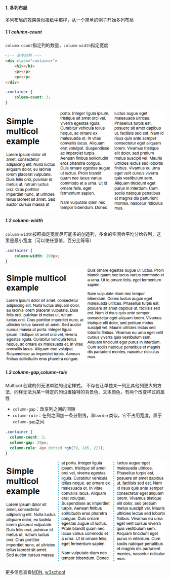 #### 1. 多列布局

多列布局的效果类似报纸中那样，从一个简单的例子开始多列布局

##### 1.1 column-count

`column-count`指定列的数量，`column-width`指定宽度

```html
<!-- 基本结构 -->
<div class="container">
    <h1></h1>
    <p></p>
    <p></p>
</div>
```

```css
.container {
    column-count: 3;
}
```

![image-20200104163150680](assets/mulco.png ":size=300")

##### 1.2 column-width

`column-width`按照指定宽度尽可能多的创造列，多余的空间会平均分给各列，这里是最小宽度（可以使任意值，百分比等等）

```css
.container {
    column-width: 200px;
}
```

![image-20200104163855308](assets/mulco2.png ":size=300")

##### 1.3 column-gap,column-rule

Multicol 创建的列无法单独的设定样式。 不存在让单独某一列比其他列更大的方法，同样无法为某一特定的列设置独特的背景色、文本颜色，有两个改变样式的属性

- `column-gap`：改变列之间的间隙
- `column-rule`：在列之间加一条分割线，和`border`类似，它不占用宽度，置于`column-gap`之间

```css
.container {
  column-count: 3;
  column-gap: 20px;
  column-rule: 4px dotted rgb(79, 185, 227);
}
```

![image-20200104164606953](assets/mulco3.png ":size=300")

更多信息查看[MDN](https://developer.mozilla.org/zh-CN/docs/Learn/CSS/CSS_layout/Multiple-column_Layout), [w3school](https://www.w3schools.com/css/css3_multiple_columns.asp)
